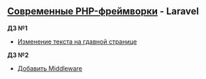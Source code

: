 ## [Современные PHP-фреймворки](#) - Laravel
**ДЗ №1** 
* [Изменение текста на гдавной странице](https://github.com/skiphog/profit-laravel/blob/master/resources/views/welcome.blade.php)

**ДЗ №2**
* [Добавить Middleware](https://github.com/skiphog/profit-laravel/blob/master/app/Http/Middleware/VerifyAuthentication.php)

